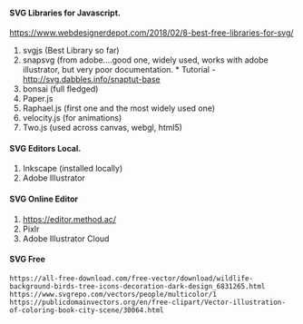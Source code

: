 

#### SVG Libraries for Javascript.
https://www.webdesignerdepot.com/2018/02/8-best-free-libraries-for-svg/
  1. svgjs  (Best Library so far)
  2. snapsvg (from adobe....good one, widely used, works with adobe illustrator, but very poor documentation.
    * Tutorial - http://svg.dabbles.info/snaptut-base
  3. bonsai (full fledged)
  4. Paper.js
  5. Raphael.js (first one and the most widely used one)
  6. velocity.js (for animations)
  7. Two.js (used across canvas, webgl, html5)



#### SVG Editors Local.
  1. Inkscape (installed locally)
  2. Adobe Illustrator


#### SVG Online Editor
  1. https://editor.method.ac/
  2. Pixlr
  3. Adobe Illustrator Cloud

#### SVG Free 
    https://all-free-download.com/free-vector/download/wildlife-background-birds-tree-icons-decoration-dark-design_6831265.html
    https://www.svgrepo.com/vectors/people/multicolor/1
    https://publicdomainvectors.org/en/free-clipart/Vector-illustration-of-coloring-book-city-scene/30064.html
